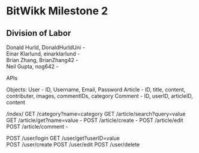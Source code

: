 <h1>BitWikk Milestone 2</h1>

<h2>Division of Labor</h2>
Donald Hurld, DonaldHurldUni - <br>
Einar Klarlund, einarklarlund - <br>
Brian Zhang, BrianZhang42 - <br>
Neil Gupta, nog642 - <br>

APIs

Objects:
User - ID, Username, Email, Password
Article - ID, title, content, contributer, images, commentIDs, category
Comment - ID, userID, articleID, content

/index/
GET /category?name=category
GET /article/search?query=value
GET /article/get?name=value -
POST /article/create -
POST /article/edit
POST /article/comment -

POST /user/login
GET /user/get?userID=value  
POST /user/create
POST /user/edit
POST /user/delete
